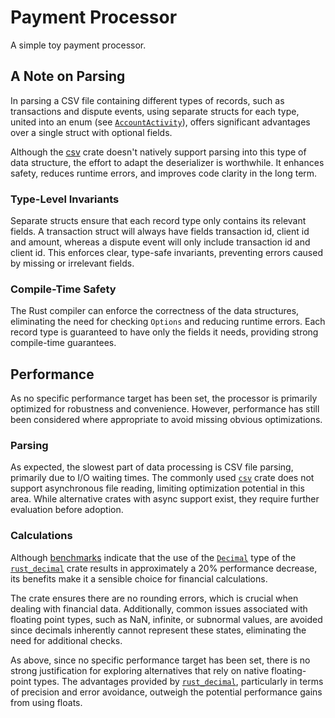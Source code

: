 # Payment Processor

A simple toy payment processor.

## A Note on Parsing

In parsing a CSV file containing different types of records, such as transactions and dispute events, using separate
structs for each type, united into an enum (see [`AccountActivity`](src/account_activity.rs)), offers significant
advantages over a single struct with optional fields.

Although the [csv][crate:csv] crate doesn't natively support parsing into this type of data structure, the
effort to adapt the deserializer is worthwhile. It enhances safety, reduces runtime errors, and improves code clarity
in the long term.

### Type-Level Invariants

Separate structs ensure that each record type only contains its relevant fields. A transaction struct will always have
fields transaction id, client id and amount, whereas a dispute event will only include transaction id and client id.
This enforces clear, type-safe invariants, preventing errors caused by missing or irrelevant fields.

### Compile-Time Safety

The Rust compiler can enforce the correctness of the data structures, eliminating the need for checking `Options` and
reducing runtime errors. Each record type is guaranteed to have only the fields it needs, providing strong compile-time
guarantees.

## Performance

As no specific performance target has been set, the processor is primarily optimized for robustness and convenience.
However, performance has still been considered where appropriate to avoid missing obvious optimizations.

### Parsing

As expected, the slowest part of data processing is CSV file parsing, primarily due to I/O waiting times. The commonly
used [`csv`][crate:csv] crate does not support asynchronous file reading, limiting optimization potential in
this area. While alternative crates with async support exist, they require further evaluation before adoption.

### Calculations

Although [benchmarks](docs/bench-reports/decimals) indicate that the use of the [`Decimal`][type:decimal] type of the
[`rust_decimal`][crate:rust_decimal] crate results in approximately a 20% performance decrease, its
benefits make it a sensible choice for financial calculations.

The crate ensures there are no rounding errors, which is crucial when dealing with financial data. Additionally, common
issues associated with floating point types, such as NaN, infinite, or subnormal values, are avoided since decimals
inherently cannot represent these states, eliminating the need for additional checks.

As above, since no specific performance target has been set, there is no strong justification for exploring alternatives
that rely on native floating-point types. The advantages provided by [`rust_decimal`][crate:rust_decimal], particularly
in terms of precision and error avoidance, outweigh the potential performance gains from using floats.

[type:decimal]: https://docs.rs/rust_decimal/latest/rust_decimal/struct.Decimal.html

[crate:csv]: https://docs.rs/csv/latest

[crate:rust_decimal]: https://docs.rs/rust_decimal/latest


